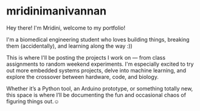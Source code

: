 # mridinimanivannan

Hey there! I'm Mridini, welcome to my portfolio!

I'm a biomedical engineering student who loves building things, breaking them (accidentally), and learning along the way :)) 

This is where I'll be posting the projects I work on — from class assignments to random weekend experiments. I'm especially excited to try out more embedded systems projects, delve into machine learning, and explore the crossover between hardware, code, and biology.

Whether it’s a Python tool, an Arduino prototype, or something totally new, this space is where I’ll be documenting the fun and occasional chaos of figuring things out.☺️
